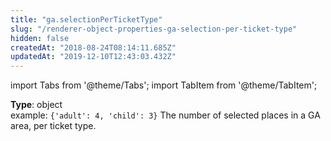 ```yaml
---
title: "ga.selectionPerTicketType"
slug: "/renderer-object-properties-ga-selection-per-ticket-type"
hidden: false
createdAt: "2018-08-24T08:14:11.685Z"
updatedAt: "2019-12-10T12:43:03.432Z"
---
```


import Tabs from '@theme/Tabs';
import TabItem from '@theme/TabItem';

**Type**: object  
example: `{'adult': 4, 'child': 3}`
The number of selected places in a GA area, per ticket type.
